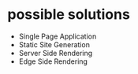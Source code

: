 ---
---
<NovaMantis></NovaMantis>
# possible solutions

<v-clicks>

- Single Page Application
- Static Site Generation
- Server Side Rendering
- <span v-mark.circle.orange="5">Edge Side Rendering</span>

</v-clicks>


<!--

[click] spa<br>
name: single page application<br>
what it does: dynamically renders the page in browser<br>
<u>pros:</u>
- app like feel with fast navigation<br>

<u>cons:</u>
- slower initial load time
- possible drawbacks with seo<br>

[click] ssg<br>
name: static site generation<br>
what it does: pre generates html files at build time<br>
<u>pros:</u>
- fast load time,
- great seo results<br>

<u>cons:</u>
- more complex build process with large amounts of content
- potential update latency due to updates requiring a build
- limited dynamic content<br>

[click] ssr<br>
name: server side rendering<br>
what it does: renders the page on the server and sends it to the browser<br>
<u>pros:</u>
- good seo
- typical way of deploying a site, so easier to implement<br>

<u>cons:</u>
- as discussed, expensive, slow scaling and potential down time<br>

[click] next will circle

[click] esr<br>
name: edge side rendering<br>
what it does: renders content at the edge of the network <br>
<u>pros:</u>
- much faster
- better seo
- potentially cheaper
- scalable, high traffic volumes are not a problem <br>

<u>cons:</u>
- dynamic content can still be a problem<br>

-->
